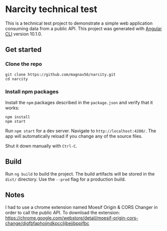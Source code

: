 # Narcity technical test

This is a technical test project to demonstrate a simple web application consuming data from a public API.
This project was generated with [Angular CLI](https://github.com/angular/angular-cli) version 10.1.0.

## Get started

### Clone the repo

```shell
git clone https://github.com/magnav56/narcity.git
cd narcity
```

### Install npm packages

Install the `npm` packages described in the `package.json` and verify that it works:

```shell
npm install
npm start
```

Run `npm start` for a dev server. Navigate to `http://localhost:4200/`. The app will automatically reload if you change any of the source files.

Shut it down manually with `Ctrl-C`.

## Build

Run `ng build` to build the project. The build artifacts will be stored in the `dist/` directory. Use the `--prod` flag for a production build.

## Notes

I had to use a chrome extension named Moesif Origin & CORS Changer in order to call the public API.
To download the extension: https://chrome.google.com/webstore/detail/moesif-origin-cors-change/digfbfaphojjndkpccljibejjbppifbc
